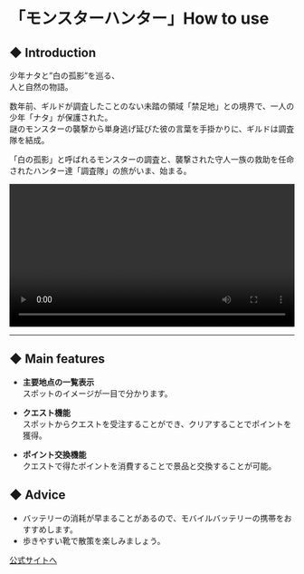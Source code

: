# 「モンスターハンター」How to use

## ◆ Introduction<br>
少年ナタと”白の孤影”を巡る、<br>
人と自然の物語。<br>

数年前、ギルドが調査したことのない未踏の領域「禁足地」との境界で、一人の少年「ナタ」が保護された。<br>
謎のモンスターの襲撃から単身逃げ延びた彼の言葉を手掛かりに、ギルドは調査隊を結成。<br>

「白の孤影」と呼ばれるモンスターの調査と、襲撃された守人一族の救助を任命されたハンター達「調査隊」の旅がいま、始まる。<br>

<video src="https://firebasestorage.googleapis.com/v0/b/pilgrimage-quest-app.firebasestorage.app/o/%E3%83%A2%E3%83%B3%E3%83%8F%E3%83%B3%E5%8B%95%E7%94%BB_%E6%A8%AA%E7%94%BB%E9%9D%A2.mp4?alt=media&token=788acbd2-9e6e-4fec-b4f0-d08d43aeda53" width="100%" controls playsinline autoplay loop></video>

---

## ◆ Main features

* **主要地点の一覧表示**<br>スポットのイメージが一目で分かります。

* **クエスト機能**<br>スポットからクエストを受注することができ、クリアすることでポイントを獲得。

* **ポイント交換機能**<br>クエストで得たポイントを消費することで景品と交換することが可能。

## ◆ Advice
- バッテリーの消耗が早まることがあるので、モバイルバッテリーの携帯をおすすめします。
- 歩きやすい靴で散策を楽しみましょう。

[公式サイトへ](https://example.com/asj-hotel)
